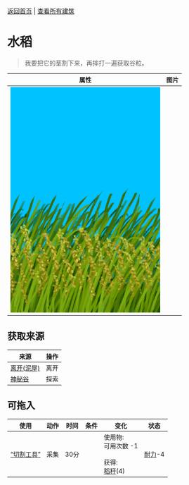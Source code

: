 [返回首页](index.md)   |  [查看所有建筑](building.md)
# 水稻  
> 我要把它的茎割下来，再摔打一遍获取谷粒。  
  
  属性  |   图片   
 ----  |  ----:   
   |  ![](Sprite/RicePlant.png)   
  
## 获取来源  
来源  |  操作  
----  |  ----  
[离开(泥屋)](MudHutExitRuins.md)  |  离开  
[神秘谷](SecretValley.md)  |  探索  
## 可拖入  
使用  |  动作  |  时间  |  条件  |  变化  |  状态  
----  |  ----  |  ----  |  ----  |  ----  |  ----  
[“切割工具”](tag_Cutter.md)  |  采集  |  30分  |    |  使用物:<br>可用次数  -1<br><br>获得:<br>[稻秆](RiceStalks.md)(4)<br>  |  [耐力](Stamina.md)-4  

